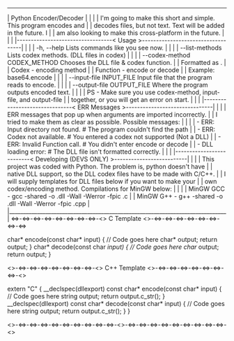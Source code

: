  ______________________________________________________________________________
|                            Python Encoder/Decoder                            |
|                                                                              |
|      I'm going to make this short and simple. This program encodes and       |
|       decodes files, but not text. Text will be added in the future. I       |
|          am also looking to make this cross-platform in the future.          |
|                                                                              |
|----------------------------------< Usage >-----------------------------------|
|                                                                              |
| -h, --help                     Lists commands like you see now.              |
|                                                                              |
| --list-methods                 Lists codex methods. (DLL files in codex)     |
|                                                                              |
| --codex-method CODEX_METHOD    Chooses the DLL file & codex function.        |
|                                Formatted as <codex>.<function>               |
|                                Codex - encoding method                       |
|                                Function - encode or decode                   |
|                                Example: base64.encode                        |
|                                                                              |
| --input-file INPUT_FILE        Input file that the program reads to encode.  |
|                                                                              |
| --output-file OUTPUT_FILE      Where the program outputs encoded text.       |
|                                                                              |
|       PS - Make sure you use codex-method, input-file, and output-file       |
|                 together, or you will get an error on start.                 |
|                                                                              |
|-------------------------------< ERR Messages >-------------------------------|
|                                                                              |
|       ERR messages that pop up when arguments are imported incorrectly.      |
|         I tried to make them as clear as possible. Possible messages:        |
|                                                                              |
| - ERR: Input directory not found. # The program couldn't find the path       |
| - ERR: Codex not available. # You entered a codex not supported (Not a DLL)  |
| - ERR: Invalid Function call. # You didn't enter encode or decode            |
| - DLL loading error: <exception> # The DLL file isn't formatted correctly.   |
|                                                                              |
|--------------------------< Developing (DEVS ONLY) >--------------------------|
|                                                                              |
|   This project was coded with Python. The problem is, python doesn't have    |
|    native DLL support, so the DLL codex files have to be made with C/C++.    |
|     I will supply templates for DLL files below if you want to make your     |
|           own codex/encoding method. Compilations for MinGW below:           |
|                                                                              |
|  MinGW GCC - gcc -shared -o <filename>.dll -Wall -Werror -fpic <filename>.c  |
| MinGW G++ - g++ -shared -o <filename>.dll -Wall -Werror -fpic <filename>.cpp |
|______________________________________________________________________________|
<=>-<=>-<=>-<=>-<=>-<=>-<=>-<=>-<> C Template <>-<=>-<=>-<=>-<=>-<=>-<=>-<=>-<=>

char* encode(const char* input) {
    // Code goes here
    char* output;
    return output;
}
char* decode(const char *input) {
    // Code goes here
    char* output;
    return output;
}

<>-<=>-<=>-<=>-<=>-<=>-<=>-<=>-<> C++ Template <>-<=>-<=>-<=>-<=>-<=>-<=>-<=>-<>

extern "C" {
    __declspec(dllexport) const char* encode(const char* input) {
        // Code goes here
        string output;
        return output.c_str();
    }
    __declspec(dllexport) const char* decode(const char* input) {
        // Code goes here
        string output;
        return output.c_str();
    }
}

<>-<=>-<=>-<=>-<=>-<=>-<=>-<=>-<=>-<=>-<>-<=>-<=>-<=>-<=>-<=>-<=>-<=>-<=>-<=>-<>
